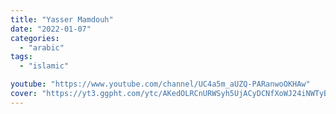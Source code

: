 ```yaml
---
title: "Yasser Mamdouh"
date: "2022-01-07"
categories:
  - "arabic"
tags:
  - "islamic"

youtube: "https://www.youtube.com/channel/UC4a5m_aUZQ-PARanwoOKHAw"
cover: "https://yt3.ggpht.com/ytc/AKedOLRCnURWSyh5UjACyDCNfXoWJ24iNWTyBGyQVFsW4Q=s88-c-k-c0x00ffffff-no-rj"
---
```

